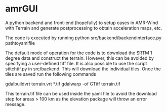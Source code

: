 # amrGUI
A python backend and front-end (hopefully) to setup cases in AMR-Wind with Terrain and generate postprocessing to obtain acceleration maps, etc. 

The code is executed by running python src/backend/backendinterface.py pathtoyamlfile 

The default mode of operation for the code is to download the SRTM 1 degree data and construct the terrain. However, this can be avoided by specifying a user-defined tiff file. It is also possible to use the script stitchtif.py in src/backend. This will download the individual tiles. Once the tiles are saved run the following commands 

gdalbuildvrt terrain.vrt *.tif 
gdalwarp -of GTiff  terrain.tif

This terrain.tif file can be used inside the yaml file to avoid the download step for areas > 100 km as the elevation package will throw an error message. 
